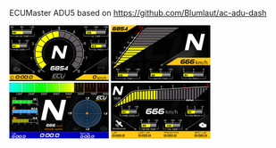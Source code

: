 ECUMaster ADU5 based on https://github.com/Blumlaut/ac-adu-dash


![preview](ADU5.djson.00.png)
![preview](ADU5.djson.01.png)
![preview](ADU5.djson.02.png)
![preview](ADU5.djson.03.png)